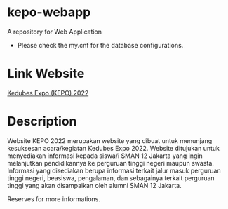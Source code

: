 # kepo-webapp
A repository for Web Application 


* Please check the my.cnf for the database configurations.

# Link Website
[Kedubes Expo (KEPO) 2022](https://quiet-peak-55661.herokuapp.com/)

# Description
Website KEPO 2022 merupakan website yang dibuat untuk menunjang kesuksesan acara/kegiatan Kedubes Expo 2022. Website ditujukan untuk menyediakan informasi kepada siswa/i SMAN 12 Jakarta yang ingin melanjutkan pendidikannya ke perguruan tinggi negeri maupun swasta. Informasi yang disediakan berupa informasi terkait jalur masuk perguruan tinggi negeri, beasiswa, pengalaman, dan sebagainya terkait perguruan tinggi yang akan disampaikan oleh alumni SMAN 12 Jakarta.

Reserves for more informations.
